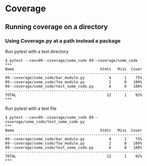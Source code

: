 # Coverage

## Running coverage on a directory

### Using Coverage.py at a path instead a package

Run pytest with a test directory
```unix
$ pytest --cov=09--coverage/some_code 09--coverage/some_code
***
Name                                       Stmts   Miss  Cover
--------------------------------------------------------------
09--coverage/some_code/bar_module.py           4      1    75%
09--coverage/some_code/foo_module.py           2      0   100%
09--coverage/some_code/test_some_code.py       6      0   100%
--------------------------------------------------------------
TOTAL                                         12      1    92%
***
```

Run pytest with a test file
```unix
$ pytest --cov=09--coverage/some_code 09--coverage/some_code/test_some_code.py
***
Name                                       Stmts   Miss  Cover
--------------------------------------------------------------
09--coverage/some_code/bar_module.py           4      1    75%
09--coverage/some_code/foo_module.py           2      0   100%
09--coverage/some_code/test_some_code.py       6      0   100%
--------------------------------------------------------------
TOTAL                                         12      1    92%
***
```